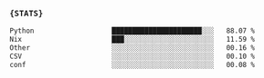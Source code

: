 ### `{STATS}` 
<!--START_SECTION:waka-->

```txt
Python                   ██████████████████████░░░   88.07 %
Nix                      ███░░░░░░░░░░░░░░░░░░░░░░   11.59 %
Other                    ░░░░░░░░░░░░░░░░░░░░░░░░░   00.16 %
CSV                      ░░░░░░░░░░░░░░░░░░░░░░░░░   00.10 %
conf                     ░░░░░░░░░░░░░░░░░░░░░░░░░   00.08 %
```

<!--END_SECTION:waka-->
